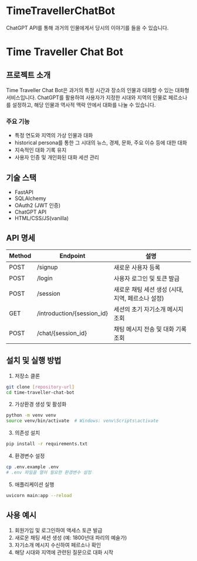 # TimeTravellerChatBot

ChatGPT API를 통해 과거의 인물에게서 당시의 이야기를 들을 수 있습니다.

# Time Traveller Chat Bot

## 프로젝트 소개

Time Traveller Chat Bot은 과거의 특정 시간과 장소의 인물과 대화할 수 있는 대화형 서비스입니다.
ChatGPT를 활용하여 사용자가 지정한 시대와 지역의 인물로 페르소나를 설정하고, 해당 인물과 역사적 맥락 안에서 대화를 나눌 수 있습니다.

### 주요 기능

- 특정 연도와 지역의 가상 인물과 대화
- historical persona를 통한 그 시대의 뉴스, 경제, 문화, 주요 이슈 등에 대한 대화
- 지속적인 대화 기록 유지
- 사용자 인증 및 개인화된 대화 세션 관리

## 기술 스택

- FastAPI
- SQLAlchemy
- OAuth2 (JWT 인증)
- ChatGPT API
- HTML/CSS/JS(vanilla)

## API 명세

| Method | Endpoint                   | 설명                                              |
| ------ | -------------------------- | ------------------------------------------------- |
| POST   | /signup                    | 새로운 사용자 등록                                |
| POST   | /login                     | 사용자 로그인 및 토큰 발급                        |
| POST   | /session                   | 새로운 채팅 세션 생성 (시대, 지역, 페르소나 설정) |
| GET    | /introduction/{session_id} | 세션의 초기 자기소개 메시지 조회                  |
| POST   | /chat/{session_id}         | 채팅 메시지 전송 및 대화 기록 조회                |

## 설치 및 실행 방법

1. 저장소 클론

```bash
git clone [repository-url]
cd time-traveller-chat-bot
```

2. 가상환경 생성 및 활성화

```bash
python -m venv venv
source venv/bin/activate  # Windows: venv\Scripts\activate
```

3. 의존성 설치

```bash
pip install -r requirements.txt
```

4. 환경변수 설정

```bash
cp .env.example .env
# .env 파일을 열어 필요한 환경변수 설정
```

5. 애플리케이션 실행

```bash
uvicorn main:app --reload
```

## 사용 예시

1. 회원가입 및 로그인하여 액세스 토큰 발급
2. 새로운 채팅 세션 생성 (예: 1800년대 파리의 예술가)
3. 자기소개 메시지 수신하여 페르소나 확인
4. 해당 시대와 지역에 관련된 질문으로 대화 시작
